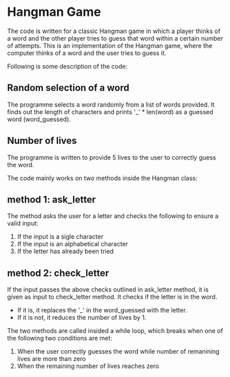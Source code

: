 # Hangman Game


The code is written for a classic Hangman game in which a player thinks of a word and the other player tries to guess that word within a certain number of attempts. This is an implementation of the Hangman game, where the computer thinks of a word and the user tries to guess it. 

Following is some description of the code:

## Random selection of a word
The programme selects a word randomly from a list of words provided. It finds out the length of characters and prints '_'  *  len(word) as a guessed word (word_guessed).

## Number of lives
The programme is written to provide 5 lives to the user to correctly guess the word.

The code mainly works on two methods inside the Hangman class:

## method 1: ask_letter

The method asks the user for a letter and checks the following to ensure a valid input:
1. If the input is a sigle character
2. If the input is an alphabetical character 
3. If the letter has already been tried

## method 2: check_letter

If the input passes the above checks outlined in ask_letter method, it is given as input to check_letter method. It checks if the letter is in the word.
* If it is, it replaces the '_' in the word_guessed with the letter.
* If it is not, it reduces the number of lives by 1.

The two methods are called insided a while loop, which breaks when one of the following two conditions are met:
1. When the user correctly guesses the word while number of remanining lives are more than zero
2. When the remaining number of lives reaches zero